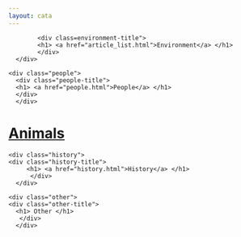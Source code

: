 ```yaml
---
layout: cata
---
```


<div class="cata1">
      <div class="environment">
    
            <div class=environment-title">
            <h1> <a href="article_list.html">Environment</a> </h1>
            </div>
      </div>
                                      
    <div class="people">
      <div class="people-title">
      <h1> <a href="people.html">People</a> </h1>
      </div>
      </div>
 </div>
  
 <div class="cata2">
      <div class="animals">
            <div class="animals-title">
                  <h1> <a href="animals.html">Animals</a> </h1>
              </div>
            </div>
      
    <div class="history">
    <div class="history-title">
         <h1> <a href="history.html">History</a> </h1>
          </div>
      </div>
      
    <div class="other">
    <div class="other-title">
      <h1> Other </h1>
       </div>
      </div>
  </div>
